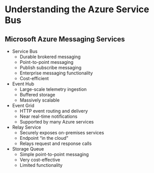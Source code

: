 # Understanding the Azure Service Bus

## Microsoft Azure Messaging Services

- Service Bus
    - Durable brokered messaging
    - Point-to-point messaging
    - Publish subscribe messaging
    - Enterprise messaging functionality
    - Cost-efficient
- Event Hub
    - Large-scale telemetry ingestion
    - Buffered storage
    - Massively scalable
- Event Grid
    - HTTP event routing and delivery
    - Near real-time notifications
    - Supported by many Azure services
- Relay Service
    - Securely exposes on-premises services
    - Endpoint “in the cloud”
    - Relays request and response calls
- Storage Queue
    - Simple point-to-point messaging
    - Very cost-effective
    - Limited functionality


